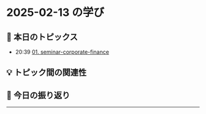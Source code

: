 # 2025-02-13 の学び

## 📝 本日のトピックス

- 20:39 [01. seminar-corporate-finance](./01-seminar-corporate-finance/)

## 💡 トピック間の関連性

## 📌 今日の振り返り

---
